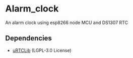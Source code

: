 # Alarm_clock
An alarm clock using esp8266 node MCU and DS1307 RTC

## Dependencies
- [uRTCLib](https://github.com/Naguissa/uRTCLib) (LGPL-3.0 License)
